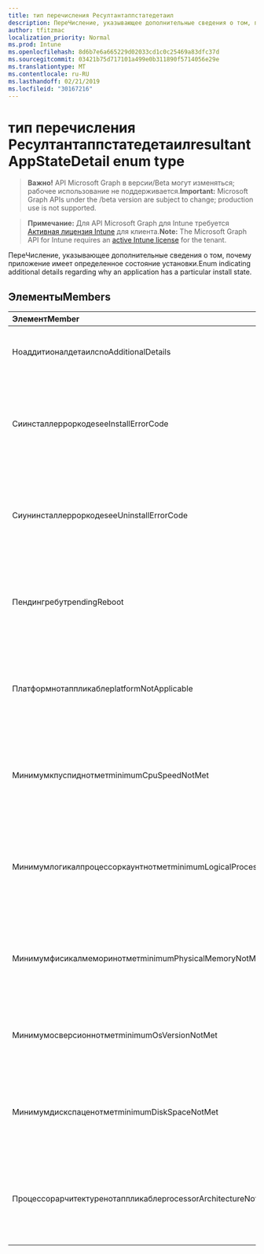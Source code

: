 ```yaml
---
title: тип перечисления Ресултантаппстатедетаил
description: ПереЧисление, указывающее дополнительные сведения о том, почему приложение имеет определенное состояние установки.
author: tfitzmac
localization_priority: Normal
ms.prod: Intune
ms.openlocfilehash: 8d6b7e6a665229d02033cd1c0c25469a83dfc37d
ms.sourcegitcommit: 03421b75d717101a499e0b311890f5714056e29e
ms.translationtype: MT
ms.contentlocale: ru-RU
ms.lasthandoff: 02/21/2019
ms.locfileid: "30167216"
---
```

# <a name="resultantappstatedetail-enum-type"></a><span data-ttu-id="8939e-103">тип перечисления Ресултантаппстатедетаил</span><span class="sxs-lookup"><span data-stu-id="8939e-103">resultantAppStateDetail enum type</span></span>

> <span data-ttu-id="8939e-104">**Важно!** API Microsoft Graph в версии/Beta могут изменяться; рабочее использование не поддерживается.</span><span class="sxs-lookup"><span data-stu-id="8939e-104">**Important:** Microsoft Graph APIs under the /beta version are subject to change; production use is not supported.</span></span>

> <span data-ttu-id="8939e-105">**Примечание:** Для API Microsoft Graph для Intune требуется [Активная лицензия Intune](https://go.microsoft.com/fwlink/?linkid=839381) для клиента.</span><span class="sxs-lookup"><span data-stu-id="8939e-105">**Note:** The Microsoft Graph API for Intune requires an [active Intune license](https://go.microsoft.com/fwlink/?linkid=839381) for the tenant.</span></span>

<span data-ttu-id="8939e-106">ПереЧисление, указывающее дополнительные сведения о том, почему приложение имеет определенное состояние установки.</span><span class="sxs-lookup"><span data-stu-id="8939e-106">Enum indicating additional details regarding why an application has a particular install state.</span></span>

## <a name="members"></a><span data-ttu-id="8939e-107">Элементы</span><span class="sxs-lookup"><span data-stu-id="8939e-107">Members</span></span>
|<span data-ttu-id="8939e-108">Элемент</span><span class="sxs-lookup"><span data-stu-id="8939e-108">Member</span></span>|<span data-ttu-id="8939e-109">Значение</span><span class="sxs-lookup"><span data-stu-id="8939e-109">Value</span></span>|<span data-ttu-id="8939e-110">Описание</span><span class="sxs-lookup"><span data-stu-id="8939e-110">Description</span></span>|
|:---|:---|:---|
|<span data-ttu-id="8939e-111">Ноаддитионалдетаилс</span><span class="sxs-lookup"><span data-stu-id="8939e-111">noAdditionalDetails</span></span>|<span data-ttu-id="8939e-112">нуль</span><span class="sxs-lookup"><span data-stu-id="8939e-112">0</span></span>|<span data-ttu-id="8939e-113">Дополнительные сведения недоступны.</span><span class="sxs-lookup"><span data-stu-id="8939e-113">No additional details are available.</span></span>|
|<span data-ttu-id="8939e-114">Сиинсталлерроркоде</span><span class="sxs-lookup"><span data-stu-id="8939e-114">seeInstallErrorCode</span></span>|<span data-ttu-id="8939e-115">2000</span><span class="sxs-lookup"><span data-stu-id="8939e-115">2000</span></span>|<span data-ttu-id="8939e-116">Не удалось установить приложение.</span><span class="sxs-lookup"><span data-stu-id="8939e-116">Application failed to install.</span></span> <span data-ttu-id="8939e-117">Дополнительные сведения см. в разделе свойство Code ошибки.</span><span class="sxs-lookup"><span data-stu-id="8939e-117">See error code property for more details.</span></span>|
|<span data-ttu-id="8939e-118">Сиунинсталлерроркоде</span><span class="sxs-lookup"><span data-stu-id="8939e-118">seeUninstallErrorCode</span></span>|<span data-ttu-id="8939e-119">4000</span><span class="sxs-lookup"><span data-stu-id="8939e-119">4000</span></span>|<span data-ttu-id="8939e-120">Не удалось удалить приложение.</span><span class="sxs-lookup"><span data-stu-id="8939e-120">Application failed to uninstall.</span></span> <span data-ttu-id="8939e-121">Дополнительные сведения см. в разделе свойство Code ошибки.</span><span class="sxs-lookup"><span data-stu-id="8939e-121">See error code property for more details.</span></span>|
|<span data-ttu-id="8939e-122">Пендингребут</span><span class="sxs-lookup"><span data-stu-id="8939e-122">pendingReboot</span></span>|<span data-ttu-id="8939e-123">5000</span><span class="sxs-lookup"><span data-stu-id="8939e-123">5000</span></span>|<span data-ttu-id="8939e-124">Чтобы завершить установку приложения, необходимо перезагрузить устройство.</span><span class="sxs-lookup"><span data-stu-id="8939e-124">Device must be rebooted to complete installation of the application.</span></span>|
|<span data-ttu-id="8939e-125">Платформнотаппликабле</span><span class="sxs-lookup"><span data-stu-id="8939e-125">platformNotApplicable</span></span>|<span data-ttu-id="8939e-126">— 1006</span><span class="sxs-lookup"><span data-stu-id="8939e-126">-1006</span></span>|<span data-ttu-id="8939e-127">Приложение не применимо к этой платформе.</span><span class="sxs-lookup"><span data-stu-id="8939e-127">Application is not applicable to this platform.</span></span> <span data-ttu-id="8939e-128">(например, приложение Android, предназначенное для IOS)</span><span class="sxs-lookup"><span data-stu-id="8939e-128">(e.g. Android app targeted to IOS)</span></span>|
|<span data-ttu-id="8939e-129">Минимумкпуспиднотмет</span><span class="sxs-lookup"><span data-stu-id="8939e-129">minimumCpuSpeedNotMet</span></span>|<span data-ttu-id="8939e-130">— 1005</span><span class="sxs-lookup"><span data-stu-id="8939e-130">-1005</span></span>|<span data-ttu-id="8939e-131">Скорость ЦП на целевом устройстве меньше установленного минимума.</span><span class="sxs-lookup"><span data-stu-id="8939e-131">CPU speed on the target device is less than the configured minimum.</span></span>|
|<span data-ttu-id="8939e-132">Минимумлогикалпроцессоркаунтнотмет</span><span class="sxs-lookup"><span data-stu-id="8939e-132">minimumLogicalProcessorCountNotMet</span></span>|<span data-ttu-id="8939e-133">— 1004</span><span class="sxs-lookup"><span data-stu-id="8939e-133">-1004</span></span>|<span data-ttu-id="8939e-134">Количество логических процессоров на целевом устройстве меньше заданного минимума.</span><span class="sxs-lookup"><span data-stu-id="8939e-134">Count of logical processors on the target device is less than the configured minimum.</span></span>|
|<span data-ttu-id="8939e-135">Минимумфисикалмеморинотмет</span><span class="sxs-lookup"><span data-stu-id="8939e-135">minimumPhysicalMemoryNotMet</span></span>|<span data-ttu-id="8939e-136">— 1003</span><span class="sxs-lookup"><span data-stu-id="8939e-136">-1003</span></span>|<span data-ttu-id="8939e-137">Объем ОПЕРАТИВной памяти на целевом устройстве меньше заданного минимума.</span><span class="sxs-lookup"><span data-stu-id="8939e-137">Amount of RAM on the target device is less than the configured minimum.</span></span>|
|<span data-ttu-id="8939e-138">Минимумосверсионнотмет</span><span class="sxs-lookup"><span data-stu-id="8939e-138">minimumOsVersionNotMet</span></span>|<span data-ttu-id="8939e-139">— 1002</span><span class="sxs-lookup"><span data-stu-id="8939e-139">-1002</span></span>|<span data-ttu-id="8939e-140">Версия ОС на целевом устройстве меньше установленного минимума.</span><span class="sxs-lookup"><span data-stu-id="8939e-140">OS version on the target device is less than the configured minimum.</span></span>|
|<span data-ttu-id="8939e-141">Минимумдискспаценотмет</span><span class="sxs-lookup"><span data-stu-id="8939e-141">minimumDiskSpaceNotMet</span></span>|<span data-ttu-id="8939e-142">— 1001</span><span class="sxs-lookup"><span data-stu-id="8939e-142">-1001</span></span>|<span data-ttu-id="8939e-143">Свободное дисковое пространство на целевом устройстве меньше заданного минимума.</span><span class="sxs-lookup"><span data-stu-id="8939e-143">Available disk space on the target device is less than the configured minimum.</span></span>|
|<span data-ttu-id="8939e-144">Процессорарчитектуренотаппликабле</span><span class="sxs-lookup"><span data-stu-id="8939e-144">processorArchitectureNotApplicable</span></span>|<span data-ttu-id="8939e-145">— 1000</span><span class="sxs-lookup"><span data-stu-id="8939e-145">-1000</span></span>|<span data-ttu-id="8939e-146">Архитектура устройства (например, x86/AMD64) неприменима к приложению.</span><span class="sxs-lookup"><span data-stu-id="8939e-146">Device architecture (e.g. x86/amd64) is not applicable for the application.</span></span>|




